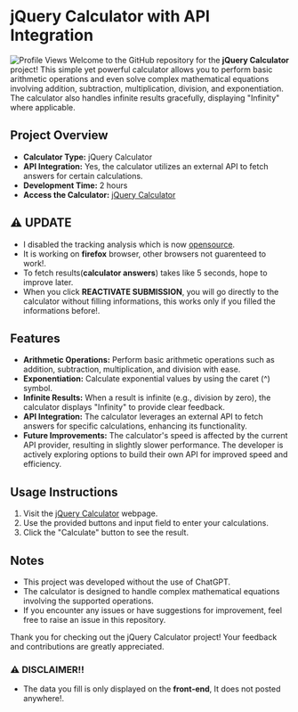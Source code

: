 # jQuery Calculator with API Integration
<img src="https://komarev.com/ghpvc/?username=reprogamaco&label=Profile%20views&color=0e75b6&style=flat" alt="Profile Views" />
Welcome to the GitHub repository for the <b>jQuery Calculator</b> project! This simple yet powerful calculator allows you to perform basic arithmetic operations and even solve complex mathematical equations involving addition, subtraction, multiplication, division, and exponentiation. The calculator also handles infinite results gracefully, displaying "Infinity" where applicable.

## Project Overview

- **Calculator Type:** jQuery Calculator
- **API Integration:** Yes, the calculator utilizes an external API to fetch answers for certain calculations.
- **Development Time:** 2 hours
- **Access the Calculator:** [jQuery Calculator](https://reprogamaco.github.io/calculator)

## ⚠️ UPDATE
- I disabled the tracking analysis which is now [opensource](https://github.com/reprogamaco/backend-tracker-for-calculator).
- It is  working on **firefox** browser, other browsers not guarenteed to work!.
- To fetch results(**calculator answers**) takes like 5 seconds, hope to improve later.
- When you click **REACTIVATE SUBMISSION**, you will go directly to the calculator without filling informations, this works only if you filled the informations before!.


## Features

- **Arithmetic Operations:** Perform basic arithmetic operations such as addition, subtraction, multiplication, and division with ease.
- **Exponentiation:** Calculate exponential values by using the caret (^) symbol.
- **Infinite Results:** When a result is infinite (e.g., division by zero), the calculator displays "Infinity" to provide clear feedback.
- **API Integration:** The calculator leverages an external API to fetch answers for specific calculations, enhancing its functionality.
- **Future Improvements:** The calculator's speed is affected by the current API provider, resulting in slightly slower performance. The developer is actively exploring options to build their own API for improved speed and efficiency.

## Usage Instructions

1. Visit the [jQuery Calculator](https://reprogamaco.github.io/calculator) webpage.
2. Use the provided buttons and input field to enter your calculations.
3. Click the "Calculate" button to see the result.

## Notes

- This project was developed without the use of ChatGPT.
- The calculator is designed to handle complex mathematical equations involving the supported operations.
- If you encounter any issues or have suggestions for improvement, feel free to raise an issue in this repository.

Thank you for checking out the jQuery Calculator project! Your feedback and contributions are greatly appreciated.


### ⚠️ DISCLAIMER!!
- The data you fill is only displayed on the **front-end**, It does not posted anywhere!.
